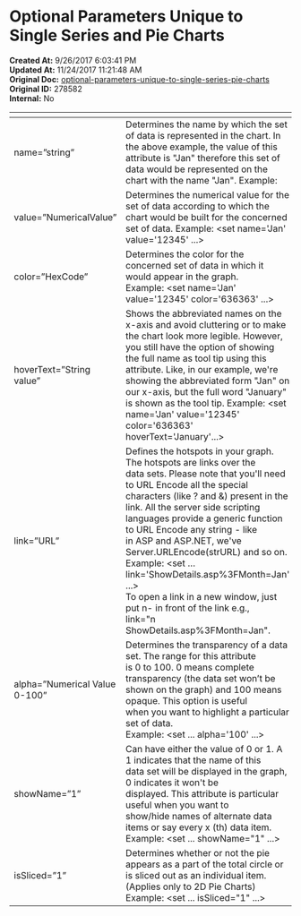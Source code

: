 # Optional Parameters Unique to Single Series and Pie Charts

<PageHeader />

**Created At:** 9/26/2017 6:03:41 PM  
**Updated At:** 11/24/2017 11:21:48 AM  
**Original Doc:** [optional-parameters-unique-to-single-series-pie-charts](https://docs.zumasys.com/36577-mv-dashboard/optional-parameters-unique-to-single-series-pie-charts)  
**Original ID:** 278582  
**Internal:** No  



| <!----> | <!----> |
| --- | --- |
| name=”string”<br> | Determines the name by which the set of data is represented in the chart. In the above example, the value of this attribute is "Jan" therefore this set of data would be represented on the chart with the name "Jan". Example:<br> |
| value=”NumericalValue”<br> | Determines the numerical value for the set of data according to which the chart would be built for the concerned set of data. Example: &lt;set name='Jan' value='12345' ...&gt;<br> |
| color=”HexCode”<br> | Determines the color for the concerned set of data in which it would appear in the graph.<br>Example: &lt;set name='Jan' value='12345' color='636363' ...&gt;<br> |
| hoverText=”String value”<br> | Shows the abbreviated names on the x-axis and avoid cluttering or to make the chart look more legible. However, you still have the option of showing the full name as tool tip using this attribute. Like, in our example, we're showing the abbreviated form "Jan" on our x-axis, but the full word "January" is shown as the tool tip. Example: &lt;set name='Jan' value='12345' color='636363' hoverText='January'...&gt;<br> |
| link=”URL”<br> | Defines the hotspots in your graph. The hotspots are links over the<br>data sets. Please note that you'll need to URL Encode all the special<br>characters (like ? and &) present in the link. All the server side scripting<br>languages provide a generic function to URL Encode any string - like<br>in ASP and ASP.NET, we've Server.URLEncode(strURL) and so on. Example: &lt;set … link='ShowDetails.asp%3FMonth=Jan' ...&gt;<br>To open a link in a new window, just put n- in front of the link e.g.,<br>link="n ShowDetails.asp%3FMonth=Jan".<br> |
| alpha=”Numerical Value 0-100”<br> | Determines the transparency of a data set. The range for this attribute<br>is 0 to 100. 0 means complete transparency (the data set won’t be<br>shown on the graph) and 100 means opaque. This option is useful<br>when you want to highlight a particular set of data.<br>Example: &lt;set ... alpha='100' ...&gt;<br> |
| showName=”1”<br> | Can have either the value of 0 or 1. A 1 indicates that the name of this<br>data set will be displayed in the graph, 0 indicates it won't be<br>displayed. This attribute is particular useful when you want to<br>show/hide names of alternate data items or say every x (th) data item.<br>Example: &lt;set ... showName="1" ...&gt;<br> |
| isSliced=”1”<br> | Determines whether or not the pie appears as a part of the total circle or is sliced out as an individual item. (Applies only to 2D Pie Charts) Example: &lt;set ... isSliced="1" ...&gt;<br> |

